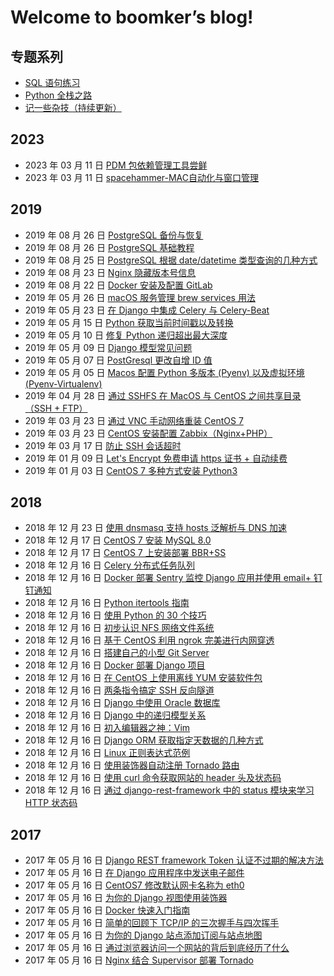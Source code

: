 # Welcome to boomker’s blog!

## 专题系列

-   [SQL 语句练习](article/sql-exercises.md)
-   [Python 全栈之路](article/python-full-stack-way.md)
-   [记一些杂技（持续更新）](article/remember-some-acrobatics.md)

## 2023

* 2023 年 03 月 11 日 [PDM 包依赖管理工具尝鲜](PDM%20包依赖管理工具尝鲜.md) 
* 2023 年 03 月 11 日 [spacehammer-MAC自动化与窗口管理](spacehammer-MAC自动化与窗口管理.md)

## 2019

-   2019 年 08 月 26 日 [PostgreSQL 备份与恢复](article/postgresql-backup-and-restore.md)
-   2019 年 08 月 26 日 [PostgreSQL 基础教程](article/postgresql-basic-tutorial.md)
-   2019 年 08 月 25 日 [PostgreSQL 根据 date/datetime 类型查询的几种方式](article/postgresql-queries-based-on-date-datetime-type.md)
-   2019 年 08 月 23 日 [Nginx 隐藏版本号信息](article/nginx-hidden-version-number-info.md)
-   2019 年 08 月 22 日 [Docker 安装及配置 GitLab](article/docker-installs-and-configures-gitlab.md)
-   2019 年 05 月 26 日 [macOS 服务管理 brew services 用法](article/macos-service-management-brew-services-usage.md)
-   2019 年 05 月 23 日 [在 Django 中集成 Celery 与 Celery-Beat](article/integrate-celery-and-celery-beat-in-django.md)
-   2019 年 05 月 15 日 [Python 获取当前时间戳以及转换](article/how-to-get-current-timestamp-and-conversion-in-python.md)
-   2019 年 05 月 10 日 [修复 Python 递归超出最大深度](article/fix-error-maximum-recursion-depth-reached.md)
-   2019 年 05 月 09 日 [Django 模型常见问题](article/django-model-qa.md)
-   2019 年 05 月 07 日 [PostGresql 更改自增 ID 值](article/postgresql-change-sequence-start-value.md)
-   2019 年 05 月 05 日 [Macos 配置 Python 多版本 (Pyenv) 以及虚拟环境 (Pyenv-Virtualenv)](article/macos-configuration-pyenv-and-pyenv-virtualenv.md)
-   2019 年 04 月 28 日 [通过 SSHFS 在 MacOS 与 CentOS 之间共享目录（SSH + FTP）](article/share-directories-between-macos-and-centos-via-sshfs.md)
-   2019 年 03 月 23 日 [通过 VNC 手动网络重装 CentOS 7](article/reloading-centos-7-vnc-manual-network.md)
-   2019 年 03 月 23 日 [CentOS 安装配置 Zabbix（Nginx+PHP）](article/install-and-configure-zabbix-on-centos.md)
-   2019 年 03 月 17 日 [防止 SSH 会话超时](article/ssh-timeout.md)
-   2019 年 01 月 09 日 [Let's Encrypt 免费申请 https 证书 + 自动续费](article/lets-encrypt-free-application-for-https-certificate-automatic-renewal.md)
-   2019 年 01 月 03 日 [CentOS 7 多种方式安装 Python3](article/centos-7-installs-python3-in-multiple-ways.md)

## 2018

-   2018 年 12 月 23 日 [使用 dnsmasq 支持 hosts 泛解析与 DNS 加速](article/dnsmasq-hosts-pan-parsing-and-dns-acceleration.md)
-   2018 年 12 月 17 日 [CentOS 7 安装 MySQL 8.0](article/centos-install-mysql-8.md)
-   2018 年 12 月 17 日 [CentOS 7 上安装部署 BBR+SS](article/centos-install-deploy-bbr-ss.md)
-   2018 年 12 月 16 日 [Celery 分布式任务队列](article/celery.md)
-   2018 年 12 月 16 日 [Docker 部署 Sentry 监控 Django 应用并使用 email+ 钉钉通知](article/docker-sentry-django-email-dingtalk.md)
-   2018 年 12 月 16 日 [Python itertools 指南](article/python-itertools-guide.md)
-   2018 年 12 月 16 日 [使用 Python 的 30 个技巧](article/python-30-tips.md)
-   2018 年 12 月 16 日 [初步认识 NFS 网络文件系统](article/nfs-network-file-system.md)
-   2018 年 12 月 16 日 [基于 CentOS 利用 ngrok 完美进行内网穿透](article/centos-ngrok-intranet-penetration.md)
-   2018 年 12 月 16 日 [搭建自己的小型 Git Server](article/build-your-own-mini-git-server.md)
-   2018 年 12 月 16 日 [Docker 部署 Django 项目](article/docker-deploy-django.md)
-   2018 年 12 月 16 日 [在 CentOS 上使用离线 YUM 安装软件包](article/use-the-offline-yum-installation-package-on-centos.md)
-   2018 年 12 月 16 日 [两条指令搞定 SSH 反向隧道](article/ssh-tunnel.md)
-   2018 年 12 月 16 日 [Django 中使用 Oracle 数据库](article/django-using-oracle-database.md)
-   2018 年 12 月 16 日 [Django 中的递归模型关系](article/recursive-model-relationships-in-django.md)
-   2018 年 12 月 16 日 [初入编辑器之神：Vim](article/the-god-of-the-beginning-of-the-editor.md)
-   2018 年 12 月 16 日 [Django ORM 获取指定天数据的几种方式](article/django-orm-gets-several-ways-to-specify-day-data.md)
-   2018 年 12 月 16 日 [Linux 正则表达式范例](article/examples-of-linux-regular-expressions.md)
-   2018 年 12 月 16 日 [使用装饰器自动注册 Tornado 路由](article/automatically-register-tornado-routes-with-decorators.md)
-   2018 年 12 月 16 日 [使用 curl 命令获取网站的 header 头及状态码](article/linux-curl-header-status-code.md)
-   2018 年 12 月 16 日 [通过 django-rest-framework 中的 status 模块来学习 HTTP 状态码](article/django-rest-framework-status-module-learn-the-http-status-code.md)

## 2017

-   2017 年 05 月 16 日 [Django REST framework Token 认证不过期的解决方法](article/django-rest-framework-token-expiring.md)
-   2017 年 05 月 16 日 [在 Django 应用程序中发送电子邮件](article/send-an-e-mail-message-in-the-django-application.md)
-   2017 年 05 月 16 日 [CentOS7 修改默认网卡名称为 eth0](article/centos7-modify-network-name-eth0.md)
-   2017 年 05 月 16 日 [为你的 Django 视图使用装饰器](article/use-the-decorator-for-your-django-view.md)
-   2017 年 05 月 16 日 [Docker 快速入门指南](article/docker-quick-start-guide.md)
-   2017 年 05 月 16 日 [简单的回顾下 TCP/IP 的三次握手与四次挥手](article/tcp-ip-three-handshakes-and-four-waving.md)
-   2017 年 05 月 16 日 [为你的 Django 站点添加订阅与站点地图](article/add-subscriptions-and-sitemaps-for-your-django-site.md)
-   2017 年 05 月 16 日 [通过浏览器访问一个网站的背后到底经历了什么](article/through-the-browser-to-access-a-site-behind-what-has-gone-through.md)
-   2017 年 05 月 16 日 [Nginx 结合 Supervisor 部署 Tornado](article/nginx-deployed-tornado-with-supervisor.md)
